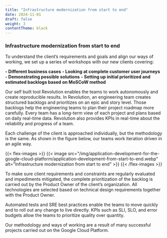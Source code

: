 ```yaml
---
title: "Infrastructure modernization from start to end"
date: 2024-11-01
draft: false
weight: 3
contentTheme: black
---
```

### Infrastructure modernization from start to end

To understand the client’s requirements and goals and align our ways of working, we set up a series of workshops with our new clients covering:

**- Different business cases**
**- Looking at complete customer user journeys**
**- Demonstrating possible solutions**
**- Setting up initial prioritized and estimated backlogs based on MoSCoW method**

Our self built tool Revolution enables the teams to work autonomously and create reproducible results. In Revolution, an engineering team creates structured backlogs and prioritizes on an epic and story level. Those backlogs help the engineering teams to plan their project roadmap more carefully.
Every team has a long-term view of each project and plans based on daily real-time data. Revolution also provides KPIs in real-time about the reliability and progress of a team.

Each challenge of the client is approached individually, but the methodology is the same. As shown in the figure below, our teams work iteration driven in an agile way.

{{< flex-images >}}
{{< image src="/img/application-development-for-the-google-cloud-platform/application-development-from-start-to-end.webp" alt="Infrastructure modernization from start to end" >}}
{{< /flex-images >}}

To make sure client requirements and constraints are regularly evaluated and impediments mitigated, the complete prioritization of the backlog is carried out by the Product Owner of the client’s organization. All technologies are selected based on technical design requirements together with the Product Owner.

Automated tests and SRE best practices enable the teams to move quickly and to roll out any change to live directly. KPIs such as SLI, SLO, and error budgets allow the teams to prioritize quality over quantity.

Our methodology and ways of working are a result of many successful projects carried out on the Google Cloud Platform.
